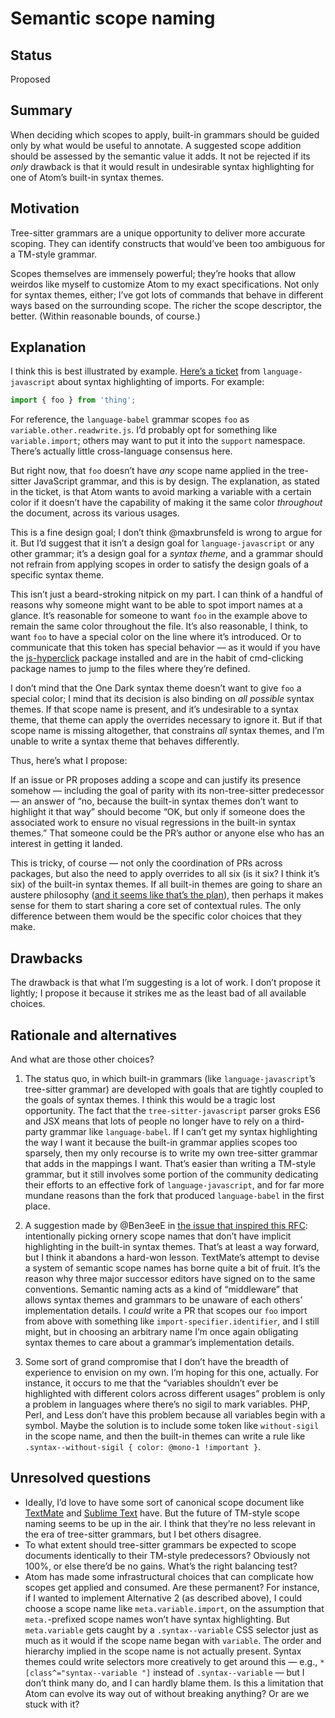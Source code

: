 # Semantic scope naming

## Status

Proposed

## Summary

When deciding which scopes to apply, built-in grammars should be guided only by what would be useful to annotate. A suggested scope addition should be assessed by the semantic value it adds. It not be rejected if its _only_ drawback is that it would result in undesirable syntax highlighting for one of Atom’s built-in syntax themes.

## Motivation

Tree-sitter grammars are a unique opportunity to deliver more accurate scoping. They can identify constructs that would’ve been too ambiguous for a TM-style grammar.

Scopes themselves are immensely powerful; they’re hooks that allow weirdos like myself to customize Atom to my exact specifications. Not only for syntax themes, either; I’ve got lots of commands that behave in different ways based on the surrounding scope. The richer the scope descriptor, the better. (Within reasonable bounds, of course.)

## Explanation

I think this is best illustrated by example. [Here’s a ticket](https://github.com/atom/language-javascript/issues/615) from `language-javascript` about syntax highlighting of imports. For example:

```js
import { foo } from 'thing';
```

For reference, the `language-babel` grammar scopes `foo` as `variable.other.readwrite.js`. I’d probably opt for something like `variable.import`; others may want to put it into the `support` namespace. There’s actually little cross-language consensus here.

But right now, that `foo` doesn’t have _any_ scope name applied in the tree-sitter JavaScript grammar, and this is by design. The explanation, as stated in the ticket, is that Atom wants to avoid marking a variable with a certain color if it doesn’t have the capability of making it the same color _throughout_ the document, across its various usages.

This is a fine design goal; I don’t think @maxbrunsfeld is wrong to argue for it. But I’d suggest that it isn’t a design goal for `language-javascript` or any other grammar; it’s a design goal for a _syntax theme_, and a grammar should not refrain from applying scopes in order to satisfy the design goals of a specific syntax theme.

This isn’t just a beard-stroking nitpick on my part. I can think of a handful of reasons why someone might want to be able to spot import names at a glance. It’s reasonable for someone to want `foo` in the example above to remain the same color throughout the file. It’s also reasonable, I think, to want `foo` to have a special color on the line where it’s introduced. Or to communicate that this token has special behavior — as it would if you have the [js-hyperclick](https://atom.io/packages/js-hyperclick) package installed and are in the habit of cmd-clicking package names to jump to the files where they’re defined.

I don’t mind that the One Dark syntax theme doesn’t want to give `foo` a special color; I mind that its decision is also binding on _all possible_ syntax themes. If that scope name is present, and it’s undesirable to a syntax theme, that theme can apply the overrides necessary to ignore it. But if that scope name is missing altogether, that constrains _all_ syntax themes, and I’m unable to write a syntax theme that behaves differently.

Thus, here’s what I propose:

If an issue or PR proposes adding a scope and can justify its presence somehow — including the goal of parity with its non-tree-sitter predecessor — an answer of “no, because the built-in syntax themes don’t want to highlight it that way” should become “OK, but only if someone does the associated work to ensure no visual regressions in the built-in syntax themes.” That someone could be the PR’s author or anyone else who has an interest in getting it landed.

This is tricky, of course — not only the coordination of PRs across packages, but also the need to apply overrides to all six (is it six? I think it’s six) of the built-in syntax themes. If all built-in themes are going to share an austere philosophy ([and it seems like that’s the plan](https://github.com/atom/atom/pull/18383#issuecomment-435460854)), then perhaps it makes sense for them to start sharing a core set of contextual rules. The only difference between them would be the specific color choices that they make.

## Drawbacks

The drawback is that what I’m suggesting is a lot of work. I don’t propose it lightly; I propose it because it strikes me as the least bad of all available choices.

## Rationale and alternatives

And what are those other choices?

1. The status quo, in which built-in grammars (like `language-javascript`’s tree-sitter grammar) are developed with goals that are tightly coupled to the goals of syntax themes. I think this would be a tragic lost opportunity. The fact that the `tree-sitter-javascript` parser groks ES6 and JSX means that lots of people no longer have to rely on a third-party grammar like `language-babel`. If I can’t get my syntax highlighting the way I want it because the built-in grammar applies scopes too sparsely, then my only recourse is to write my own tree-sitter grammar that adds in the mappings I want. That’s easier than writing a TM-style grammar, but it still involves some portion of the community dedicating their efforts to an effective fork of `language-javascript`, and for far more mundane reasons than the fork that produced `language-babel` in the first place.

2. A suggestion made by @Ben3eeE in [the issue that inspired this RFC](https://github.com/atom/language-javascript/issues/649): intentionally picking ornery scope names that don’t have implicit highlighting in the built-in syntax themes. That’s at least a way forward, but I think it abandons a hard-won lesson. TextMate’s attempt to devise a system of semantic scope names has borne quite a bit of fruit. It’s the reason why three major successor editors have signed on to the same conventions. Semantic naming acts as a kind of “middleware” that allows syntax themes and grammars to be unaware of each others’ implementation details. I _could_ write a PR that scopes our `foo` import from above with something like `import-specifier.identifier`, and I still might, but in choosing an arbitrary name I’m once again obligating syntax themes to care about a grammar’s implementation details.

3. Some sort of grand compromise that I don’t have the breadth of experience to envision on my own. I’m hoping for this one, actually. For instance, it occurs to me that the “variables shouldn’t ever be highlighted with different colors across different usages” problem is only a problem in languages where there’s no sigil to mark variables. PHP, Perl, and Less don’t have this problem because all variables begin with a symbol. Maybe the solution is to include some token like `without-sigil` in the scope name, and then the built-in themes can write a rule like `.syntax--without-sigil { color: @mono-1 !important }`.

## Unresolved questions

- Ideally, I’d love to have some sort of canonical scope document like [TextMate](https://macromates.com/manual/en/language_grammars#naming_conventions) and [Sublime Text](https://www.sublimetext.com/docs/3/scope_naming.html) have. But the future of TM-style scope naming seems to be up in the air. I think that they’re no less relevant in the era of tree-sitter grammars, but I bet others disagree.
- To what extent should tree-sitter grammars be expected to scope documents identically to their TM-style predecessors? Obviously not 100%, or else there’d be no gains. What’s the right balancing test?
- Atom has made some infrastructural choices that can complicate how scopes get applied and consumed. Are these permanent? For instance, if I wanted to implement Alternative 2 (as described above), I could choose a scope name like `meta.variable.import`, on the assumption that `meta.`-prefixed scope names won’t have syntax highlighting. But `meta.variable` gets caught by a `.syntax--variable` CSS selector just as much as it would if the scope name began with `variable`. The order and hierarchy implied in the scope name is not actually present. Syntax themes could write selectors more creatively to get around this — e.g., `*[class^="syntax--variable "]` instead of `.syntax--variable` — but I don’t think many do, and I can hardly blame them. Is this a limitation that Atom can evolve its way out of without breaking anything? Or are we stuck with it?
